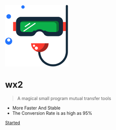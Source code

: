 ![logo](logo.png)

# wx2

> A magical small program mutual transfer tools

* More Faster And Stable
* The Conversion Rate is as high as 95%

<!-- [iCode](http://icode.baidu.com/repos/baidu/bp/wx2) -->
[Started](start/context.md)